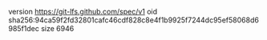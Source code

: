 version https://git-lfs.github.com/spec/v1
oid sha256:94ca59f2fd32801cafc46cdf828c8e4f1b9925f7244dc95ef58068d6985f1dec
size 6946
